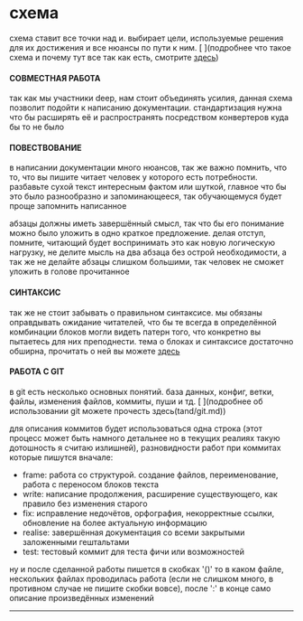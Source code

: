 # схема
схема ставит все точки над и. выбирает цели, используемые решения для их достижения и все нюансы по пути к ним. [ ](подробнее что такое схема и почему тут все так как есть, смотрите [здесь](tand/awareness.md))


#### СОВМЕСТНАЯ РАБОТА
так как мы участники deep, нам стоит объединять усилия, данная схема позволит подойти к написанию документации. стандартизация нужна что бы расширять её и распространять посредством конвертеров куда бы то не было 


#### ПОВЕСТВОВАНИЕ 
в написании документации много нюансов, так же важно помнить, что то, что вы пишите читает человек у которого есть потребности. разбавьте сухой текст интересным фактом или шуткой, главное что бы это было разнообразно и запоминающееся, так обучающемуся будет проще запомнить написанное

абзацы должны иметь завершённый смысл, так что бы его понимание можно было уложить в одно краткое предложение. делая отступ, помните, читающий будет воспринимать это как новую логическую нагрузку, не делите мысль на два абзаца без острой необходимости, а так же не делайте абзацы слишком большими, так человек не сможет уложить в голове прочитанное


#### СИНТАКСИС
так же не стоит забывать о правильном синтаксисе. мы обязаны оправдывать ожидание читателей, что бы те всегда в определённой комбинации блоков могли видеть патерн того, что конкретно вы пытаетесь для них преподнести. тема о блоках и синтаксисе достаточно обширна, прочитать о ней вы можете [здесь](tand/syntax_md.md)


#### РАБОТА С GIT
в git есть несколько основных понятий. база данных, конфиг, ветки, файлы, изменения файлов, коммиты, пуши и тд. [ ](подробнее об использовании git можете прочесть здесь(tand/git.md))

для описания коммитов будет использоваться одна строка (этот процесс может быть намного детальнее но в текущих реалиях такую дотошность я считаю излишней), разновидности работ при коммитах которые пишутся вначале:
- frame: работа со структурой. создание файлов, переименование, работа с переносом блоков текста
- write: написание продолжения, расширение существующего, как правило без изменения старого
- fix: исправление недочётов, орфография, некорректные ссылки, обновление на более актуальную информацию
- realise: завершённая документация со всеми закрытыми заложенными гештальтами
- test: тестовый коммит для теста фичи или возможностей

ну и после сделанной работы пишется в скобках '()' то в каком файле, нескольких файлах проводилась работа (если не слишком много, в противном случае не пишите скобки вовсе), после ':' в конце само описание произведённых изменений


---
